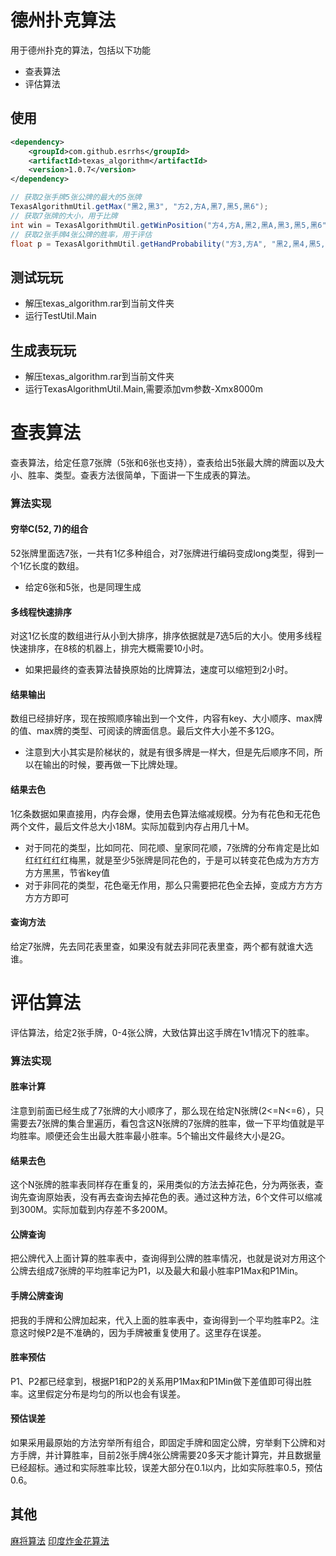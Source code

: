 # 德州扑克算法
用于德州扑克的算法，包括以下功能
* 查表算法
* 评估算法

## 使用
``` xml
<dependency>
    <groupId>com.github.esrrhs</groupId>
    <artifactId>texas_algorithm</artifactId>
    <version>1.0.7</version>
</dependency>
```
``` java
// 获取2张手牌5张公牌的最大的5张牌
TexasAlgorithmUtil.getMax("黑2,黑3", "方2,方A,黑7,黑5,黑6");
// 获取7张牌的大小，用于比牌
int win = TexasAlgorithmUtil.getWinPosition("方4,方A,黑2,黑A,黑3,黑5,黑6");
// 获取2张手牌4张公牌的胜率，用于评估
float p = TexasAlgorithmUtil.getHandProbability("方3,方A", "黑2,黑4,黑5,黑K");
```

## 测试玩玩
* 解压texas_algorithm.rar到当前文件夹
* 运行TestUtil.Main

## 生成表玩玩
* 解压texas_algorithm.rar到当前文件夹
* 运行TexasAlgorithmUtil.Main,需要添加vm参数-Xmx8000m

# 查表算法
查表算法，给定任意7张牌（5张和6张也支持），查表给出5张最大牌的牌面以及大小、胜率、类型。查表方法很简单，下面讲一下生成表的算法。

### 算法实现

#### 穷举C(52, 7)的组合
52张牌里面选7张，一共有1亿多种组合，对7张牌进行编码变成long类型，得到一个1亿长度的数组。
* 给定6张和5张，也是同理生成

#### 多线程快速排序
对这1亿长度的数组进行从小到大排序，排序依据就是7选5后的大小。使用多线程快速排序，在8核的机器上，排完大概需要10小时。
* 如果把最终的查表算法替换原始的比牌算法，速度可以缩短到2小时。

#### 结果输出
数组已经排好序，现在按照顺序输出到一个文件，内容有key、大小顺序、max牌的值、max牌的类型、可阅读的牌面信息。最后文件大小差不多12G。
* 注意到大小其实是阶梯状的，就是有很多牌是一样大，但是先后顺序不同，所以在输出的时候，要再做一下比牌处理。


#### 结果去色
1亿条数据如果直接用，内存会爆，使用去色算法缩减规模。分为有花色和无花色两个文件，最后文件总大小18M。实际加载到内存占用几十M。

* 对于同花的类型，比如同花、同花顺、皇家同花顺，7张牌的分布肯定是比如红红红红红梅黑，就是至少5张牌是同花色的，于是可以转变花色成为方方方方方黑黑，节省key值
* 对于非同花的类型，花色毫无作用，那么只需要把花色全去掉，变成方方方方方方方即可

#### 查询方法
给定7张牌，先去同花表里查，如果没有就去非同花表里查，两个都有就谁大选谁。

# 评估算法
评估算法，给定2张手牌，0-4张公牌，大致估算出这手牌在1v1情况下的胜率。

### 算法实现

#### 胜率计算
注意到前面已经生成了7张牌的大小顺序了，那么现在给定N张牌(2<=N<=6），只需要去7张牌的集合里遍历，看包含这N张牌的7张牌的胜率，做一下平均值就是平均胜率。顺便还会生出最大胜率最小胜率。5个输出文件最终大小是2G。

#### 结果去色
这个N张牌的胜率表同样存在重复的，采用类似的方法去掉花色，分为两张表，查询先查询原始表，没有再去查询去掉花色的表。通过这种方法，6个文件可以缩减到300M。实际加载到内存差不多200M。

#### 公牌查询
把公牌代入上面计算的胜率表中，查询得到公牌的胜率情况，也就是说对方用这个公牌去组成7张牌的平均胜率记为P1，以及最大和最小胜率P1Max和P1Min。

#### 手牌公牌查询
把我的手牌和公牌加起来，代入上面的胜率表中，查询得到一个平均胜率P2。注意这时候P2是不准确的，因为手牌被重复使用了。这里存在误差。

#### 胜率预估
P1、P2都已经拿到，根据P1和P2的关系用P1Max和P1Min做下差值即可得出胜率。这里假定分布是均匀的所以也会有误差。

#### 预估误差
如果采用最原始的方法穷举所有组合，即固定手牌和固定公牌，穷举剩下公牌和对方手牌，并计算胜率，目前2张手牌4张公牌需要20多天才能计算完，并且数据量已经超标。通过和实际胜率比较，误差大部分在0.1以内，比如实际胜率0.5，预估0.6。

## 其他
<a href="https://github.com/esrrhs/majiang_algorithm">麻将算法</a>
<a href="https://github.com/esrrhs/teenpatti_algorithm">印度炸金花算法</a>
